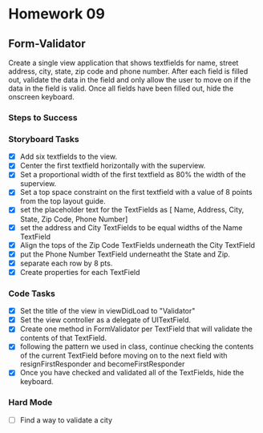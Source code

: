 # Homework 09

## Form-Validator

Create a single view application that shows textfields for name, street address, city, state, zip code and phone number. After each field is filled out, validate the data in the field and only allow the user to move on if the data in the field is valid. Once all fields have been filled out, hide the onscreen keyboard.

### Steps to Success
### Storyboard Tasks
* [x] Add six textfields to the view.
* [x] Center the first textfield horizontally with the superview.
* [x] Set a proportional width of the first textfield as 80% the width of the superview.
* [x] Set a top space constraint on the first textfield with a value of 8 points from the top layout guide.
* [x] set the placeholder text for the TextFields as [ Name, Address, City, State, Zip Code, Phone Number]
* [x] set the address and City TextFields to be equal widths of the Name TextField
* [x] Align the tops of the Zip Code TextFields underneath the City TextField
* [x] put the Phone Number TextField underneatht the State and Zip.
* [x] separate each row by 8 pts.
* [x] Create properties for each TextField

### Code Tasks
* [x] Set the title of the view in viewDidLoad to "Validator"
* [x] Set the view controller as a delegate of UITextField.
* [x] Create one method in FormValidator per TextField that will validate the contents of that TextField.
* [x] following the pattern we used in class, continue checking the contents of the current TextField before moving on to the next field with resignFirstResponder and becomeFirstResponder
* [x] Once you have checked and validated all of the TextFields, hide the keyboard.

### Hard Mode
* [ ] Find a way to validate a city